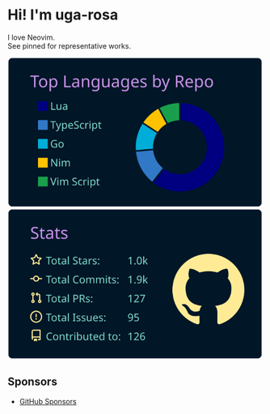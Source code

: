# Hi! I'm uga-rosa

I love Neovim.  
See pinned for representative works.

![](https://raw.githubusercontent.com/uga-rosa/uga-rosa/main/profile-summary-card-output/nightowl/1-repos-per-language.svg)
![](https://raw.githubusercontent.com/uga-rosa/uga-rosa/main/profile-summary-card-output/nightowl/3-stats.svg)

## Sponsors
- [GitHub Sponsors](https://github.com/sponsors/uga-rosa/)

